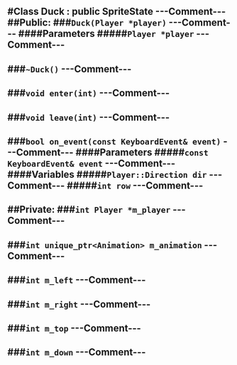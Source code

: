 #Class Duck : public SpriteState
---Comment---
##Public:
###```Duck(Player *player)```
---Comment---
####Parameters
#####```Player *player```
---Comment---
--
###```~Duck()```
---Comment---
--

###```void enter(int)```
---Comment---
--
###```void leave(int)```
---Comment---
--
###```bool on_event(const KeyboardEvent& event)```
---Comment---
####Parameters
#####```const KeyboardEvent& event```
---Comment---
####Variables
#####```Player::Direction dir```
---Comment---
#####```int row```
---Comment---
--
##Private:
###```int Player *m_player```
---Comment---
--
###```int unique_ptr<Animation> m_animation```
---Comment---
--
###```int m_left```
---Comment---
--
###```int m_right```
---Comment---
--
###```int m_top```
---Comment---
--
###```int m_down```
---Comment---
--
